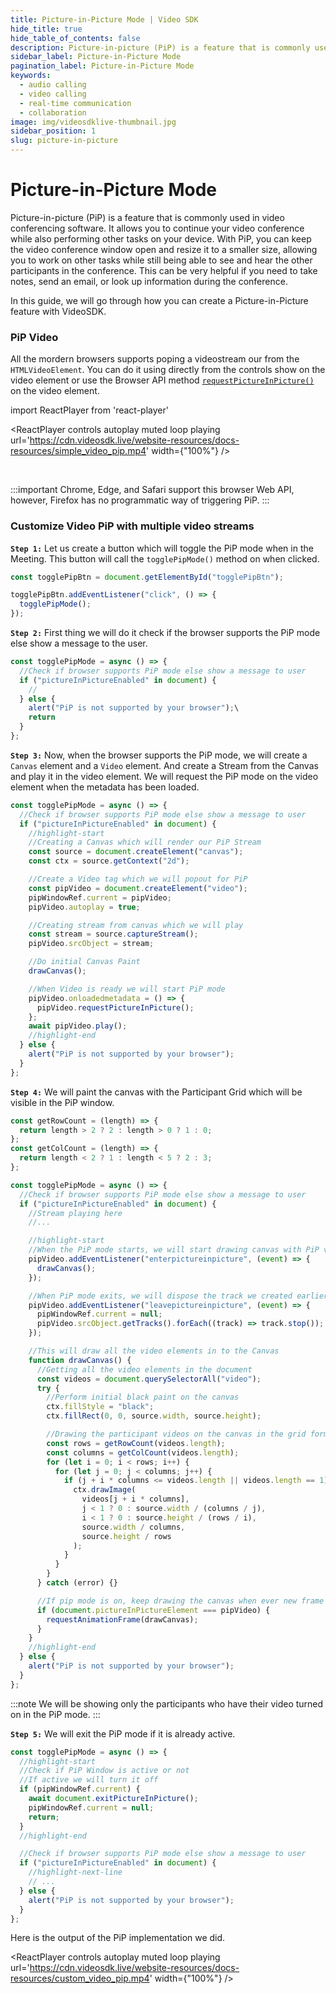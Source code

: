 ```yaml
---
title: Picture-in-Picture Mode | Video SDK
hide_title: true
hide_table_of_contents: false
description: Picture-in-picture (PiP) is a feature that is commonly used in video conferencing software. It allows you to continue your video conference while also performing other tasks on your device.
sidebar_label: Picture-in-Picture Mode
pagination_label: Picture-in-Picture Mode
keywords:
  - audio calling
  - video calling
  - real-time communication
  - collaboration
image: img/videosdklive-thumbnail.jpg
sidebar_position: 1
slug: picture-in-picture
---
```


# Picture-in-Picture Mode

Picture-in-picture (PiP) is a feature that is commonly used in video conferencing software. It allows you to continue your video conference while also performing other tasks on your device. With PiP, you can keep the video conference window open and resize it to a smaller size, allowing you to work on other tasks while still being able to see and hear the other participants in the conference. This can be very helpful if you need to take notes, send an email, or look up information during the conference.

In this guide, we will go through how you can create a Picture-in-Picture feature with VideoSDK.

### PiP Video

All the mordern browsers supports poping a videostream our from the `HTMLVideoElement`. You can do it using directly from the controls show on the video element or use the Browser API method [`requestPictureInPicture()`](https://developer.mozilla.org/en-US/docs/Web/API/HTMLVideoElement/requestPictureInPicture) on the video element.

import ReactPlayer from 'react-player'

<ReactPlayer controls autoplay muted loop playing url='https://cdn.videosdk.live/website-resources/docs-resources/simple_video_pip.mp4' width={"100%"} />

<br/>

:::important
Chrome, Edge, and Safari support this browser Web API, however, Firefox has no programmatic way of triggering PiP.
:::

### Customize Video PiP with multiple video streams

**`Step 1:`** Let us create a button which will toggle the PiP mode when in the Meeting. This button will call the `togglePipMode()` method on when clicked.

```js
const togglePipBtn = document.getElementById("togglePipBtn");

togglePipBtn.addEventListener("click", () => {
  togglePipMode();
});
```

**`Step 2:`** First thing we will do it check if the browser supports the PiP mode else show a message to the user.

```js
const togglePipMode = async () => {
  //Check if browser supports PiP mode else show a message to user
  if ("pictureInPictureEnabled" in document) {
    //
  } else {
    alert("PiP is not supported by your browser");\
    return
  }
};

```

**`Step 3:`** Now, when the browser supports the PiP mode, we will create a `Canvas` element and a `Video` element. And create a Stream from the Canvas and play it in the video element. We will request the PiP mode on the video element when the metadata has been loaded.

```js
const togglePipMode = async () => {
  //Check if browser supports PiP mode else show a message to user
  if ("pictureInPictureEnabled" in document) {
    //highlight-start
    //Creating a Canvas which will render our PiP Stream
    const source = document.createElement("canvas");
    const ctx = source.getContext("2d");

    //Create a Video tag which we will popout for PiP
    const pipVideo = document.createElement("video");
    pipWindowRef.current = pipVideo;
    pipVideo.autoplay = true;

    //Creating stream from canvas which we will play
    const stream = source.captureStream();
    pipVideo.srcObject = stream;

    //Do initial Canvas Paint
    drawCanvas();

    //When Video is ready we will start PiP mode
    pipVideo.onloadedmetadata = () => {
      pipVideo.requestPictureInPicture();
    };
    await pipVideo.play();
    //highlight-end
  } else {
    alert("PiP is not supported by your browser");
  }
};
```

**`Step 4:`** We will paint the canvas with the Participant Grid which will be visible in the PiP window.

```js
const getRowCount = (length) => {
  return length > 2 ? 2 : length > 0 ? 1 : 0;
};
const getColCount = (length) => {
  return length < 2 ? 1 : length < 5 ? 2 : 3;
};

const togglePipMode = async () => {
  //Check if browser supports PiP mode else show a message to user
  if ("pictureInPictureEnabled" in document) {
    //Stream playing here
    //...

    //highlight-start
    //When the PiP mode starts, we will start drawing canvas with PiP view
    pipVideo.addEventListener("enterpictureinpicture", (event) => {
      drawCanvas();
    });

    //When PiP mode exits, we will dispose the track we created earlier
    pipVideo.addEventListener("leavepictureinpicture", (event) => {
      pipWindowRef.current = null;
      pipVideo.srcObject.getTracks().forEach((track) => track.stop());
    });

    //This will draw all the video elements in to the Canvas
    function drawCanvas() {
      //Getting all the video elements in the document
      const videos = document.querySelectorAll("video");
      try {
        //Perform initial black paint on the canvas
        ctx.fillStyle = "black";
        ctx.fillRect(0, 0, source.width, source.height);

        //Drawing the participant videos on the canvas in the grid format
        const rows = getRowCount(videos.length);
        const columns = getColCount(videos.length);
        for (let i = 0; i < rows; i++) {
          for (let j = 0; j < columns; j++) {
            if (j + i * columns <= videos.length || videos.length == 1) {
              ctx.drawImage(
                videos[j + i * columns],
                j < 1 ? 0 : source.width / (columns / j),
                i < 1 ? 0 : source.height / (rows / i),
                source.width / columns,
                source.height / rows
              );
            }
          }
        }
      } catch (error) {}

      //If pip mode is on, keep drawing the canvas when ever new frame is requested
      if (document.pictureInPictureElement === pipVideo) {
        requestAnimationFrame(drawCanvas);
      }
    }
    //highlight-end
  } else {
    alert("PiP is not supported by your browser");
  }
};
```

:::note
We will be showing only the participants who have their video turned on in the PiP mode.
:::

**`Step 5:`** We will exit the PiP mode if it is already active.

```js
const togglePipMode = async () => {
  //highlight-start
  //Check if PiP Window is active or not
  //If active we will turn it off
  if (pipWindowRef.current) {
    await document.exitPictureInPicture();
    pipWindowRef.current = null;
    return;
  }
  //highlight-end

  //Check if browser supports PiP mode else show a message to user
  if ("pictureInPictureEnabled" in document) {
    //highlight-next-line
    // ...
  } else {
    alert("PiP is not supported by your browser");
  }
};
```

Here is the output of the PiP implementation we did.

<ReactPlayer controls autoplay muted loop playing url='https://cdn.videosdk.live/website-resources/docs-resources/custom_video_pip.mp4' width={"100%"} />
